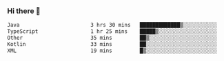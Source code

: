 ### Hi there 👋

<!--START_SECTION:waka-->

```txt
Java                       3 hrs 30 mins   █████████████▒░░░░░░░░░░░   52.82 %
TypeScript                 1 hr 25 mins    █████▒░░░░░░░░░░░░░░░░░░░   21.57 %
Other                      35 mins         ██▒░░░░░░░░░░░░░░░░░░░░░░   08.98 %
Kotlin                     33 mins         ██░░░░░░░░░░░░░░░░░░░░░░░   08.48 %
XML                        19 mins         █▒░░░░░░░░░░░░░░░░░░░░░░░   05.00 %
```

<!--END_SECTION:waka-->

<!--
**jerry-shao/jerry-shao** is a ✨ _special_ ✨ repository because its `README.md` (this file) appears on your GitHub profile.

Here are some ideas to get you started:

- 🔭 I’m currently working on ...
- 🌱 I’m currently learning ...
- 👯 I’m looking to collaborate on ...
- 🤔 I’m looking for help with ...
- 💬 Ask me about ...
- 📫 How to reach me: ...
- 😄 Pronouns: ...
- ⚡ Fun fact: ...
-->
